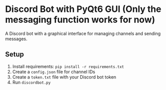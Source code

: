 # Discord Bot with PyQt6 GUI (Only the messaging function works for now)
A Discord bot with a graphical interface for managing channels and sending messages.

## Setup
1. Install requirements:
   ```pip install -r requirements.txt```
2. Create a `config.json` file for channel IDs
3. Create a `token.txt` file with your Discord bot token
4. Run `discordbot.py`
